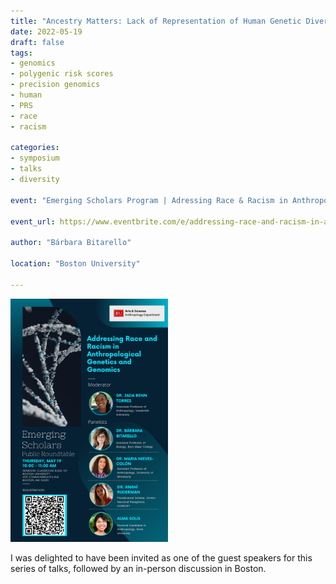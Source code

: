 ```yaml
---
title: "Ancestry Matters: Lack of Representation of Human Genetic Diversity in Genomic Databases"
date: 2022-05-19
draft: false
tags:
- genomics
- polygenic risk scores
- precision genomics
- human
- PRS
- race
- racism

categories:
- symposium
- talks
- diversity

event: "Emerging Scholars Program | Adressing Race & Racism in Anthropological Genetics & Genomics"

event_url: https://www.eventbrite.com/e/addressing-race-and-racism-in-anthropological-genetics-and-genomics-tickets-336707139117

author: "Bárbara Bitarello"

location: "Boston University"

---
```

<img src="images/featured.jpg" alt="" width="50%" height="10%"/>

I was delighted to have been invited as one of the guest speakers for this series of talks, followed by an in-person discussion in Boston.

